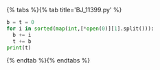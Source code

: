 {% tabs %}{% tab title='BJ_11399.py' %}

```py
b = t = 0
for i in sorted(map(int,[*open(0)][1].split())):
  b += i
  t += b
print(t)
```

{% endtab %}{% endtabs %}
